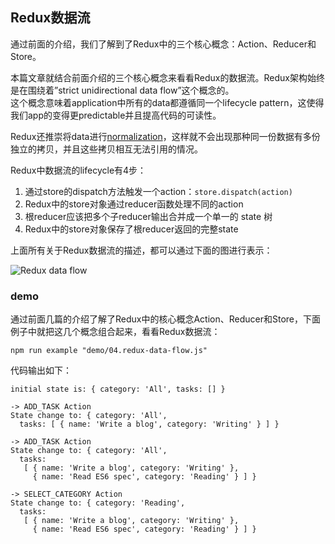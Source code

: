 ﻿## Redux数据流

通过前面的介绍，我们了解到了Redux中的三个核心概念：Action、Reducer和Store。

本篇文章就结合前面介绍的三个核心概念来看看Redux的数据流。Redux架构始终是在围绕着”strict unidirectional data flow”这个概念的。       
这个概念意味着application中所有的data都遵循同一个lifecycle pattern，这使得我们app的变得更predictable并且提高代码的可读性。    

Redux还推崇将data进行[normalization](https://github.com/gaearon/normalizr)，这样就不会出现那种同一份数据有多份独立的拷贝，并且这些拷贝相互无法引用的情况。
     
Redux中数据流的lifecycle有4步：

1. 通过store的dispatch方法触发一个action：`store.dispatch(action)`
2. Redux中的store对象通过reducer函数处理不同的action
3. 根reducer应该把多个子reducer输出合并成一个单一的 state 树
4. Redux中的store对象保存了根reducer返回的完整state 

上面所有关于Redux数据流的描述，都可以通过下面的图进行表示：

![Redux data flow](https://raw.githubusercontent.com/WilberTian/StepByStep-Redux/master/images/redux-(action-reducer-store).png)


### demo

通过前面几篇的介绍了解了Redux中的核心概念Action、Reducer和Store，下面例子中就把这几个概念组合起来，看看Redux数据流：

    npm run example "demo/04.redux-data-flow.js"
    
代码输出如下：

    initial state is: { category: 'All', tasks: [] }
    
    -> ADD_TASK Action
    State change to: { category: 'All',
      tasks: [ { name: 'Write a blog', category: 'Writing' } ] }
    
    -> ADD_TASK Action
    State change to: { category: 'All',
      tasks:
       [ { name: 'Write a blog', category: 'Writing' },
         { name: 'Read ES6 spec', category: 'Reading' } ] }
    
    -> SELECT_CATEGORY Action
    State change to: { category: 'Reading',
      tasks:
       [ { name: 'Write a blog', category: 'Writing' },
         { name: 'Read ES6 spec', category: 'Reading' } ] }    
         
         